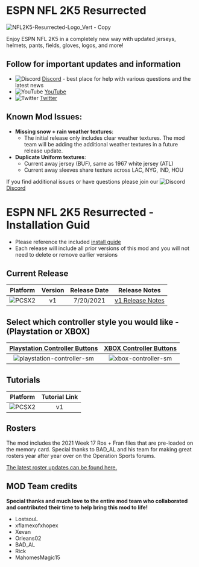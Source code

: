 # ESPN NFL 2K5 Resurrected
![NFL2K5-Resurrected-Logo_Vert - Copy](https://user-images.githubusercontent.com/69597675/125115163-f4c3a980-e0b8-11eb-8fd9-f85579922b0e.png)

Enjoy ESPN NFL 2K5 in a completely new way with updated jerseys, helmets, pants, fields, gloves, logos, and more!
## Follow for important updates and information
* ![Discord](https://user-images.githubusercontent.com/69597675/124640725-d1e88980-de5b-11eb-926d-ec5f55b19a62.png) [Discord](https://discord.gg/sBVXzYb) - best place for help with various questions and the latest news
* ![YouTube](https://user-images.githubusercontent.com/69597675/124641345-9b5f3e80-de5c-11eb-80e3-4dc5fabc4137.png) [YouTube](https://www.youtube.com/lostsoul63b)
* ![Twitter](https://user-images.githubusercontent.com/69597675/124641220-71a61780-de5c-11eb-8bd9-0c8c3ad46949.png) [Twitter](https://twitter.com/blostsou)
## Known Mod Issues:
* **Missing snow + rain weather textures**:
  * The initial release only includes clear weather textures. The mod team will be adding the additional weather textures in a future release update.
* **Duplicate Uniform textures**: 
  * Current away jersey (BUF), same as 1967 white jersey (ATL) 
  * Current away sleeves share texture across LAC, NYG, IND, HOU

If you find additional issues or have questions please join our ![Discord](https://user-images.githubusercontent.com/69597675/124640725-d1e88980-de5b-11eb-926d-ec5f55b19a62.png) [Discord](https://discord.gg/sBVXzYb)
# ESPN NFL 2K5 Resurrected - Installation Guid
* Please reference the included [install guide](https://github.com/lostsoul63b/NFL2K5-Resurrected/blob/main/PCSX2/notes/Getting_started_with_2K5_Resurrected.pdf)
* Each release will include all prior versions of this mod and you will not need to delete or remove earlier versions

## Current Release
| Platform | Version | Release Date  | Release Notes |
| :-------------: | :-------------: | :-------------: | ------------- |
| ![PCSX2](https://user-images.githubusercontent.com/69597675/124647169-9baf0800-de63-11eb-974c-a7a4b2aecc1d.png) | v1  | 7/20/2021  | [v1 Release Notes](https://github.com/lostsoul63b/NFL2K5-Resurrected/blob/main/PCSX2/notes/v1-release-notes.md)  |

## Select which controller style you would like - (Playstation or XBOX)
| [Playstation Controller Buttons](https://github.com/lostsoul63b/NFL2K5-Resurrected/blob/main/PCSX2/ps3-buttons.md) | [XBOX Controller Buttons](https://github.com/lostsoul63b/NFL2K5-Resurrected/blob/main/PCSX2/xbox-buttons.md) |
| :-------------: | :-------------: |
| ![playstation-controller-sm](https://user-images.githubusercontent.com/69597675/125663176-2fb58e24-e8ca-4290-b091-3e2320bd9f85.png) | ![xbox-controller-sm](https://user-images.githubusercontent.com/69597675/125664040-e1518bc4-b977-473d-bd62-bdae9bfc8104.png) |

## Tutorials
| Platform | Tutorial Link |
| :-------------: | :-------------: |
| ![PCSX2](https://user-images.githubusercontent.com/69597675/124647169-9baf0800-de63-11eb-974c-a7a4b2aecc1d.png) | v1  |

## Rosters
The mod includes the 2021 Week 17 Ros + Fran files that are pre-loaded on the memory card. Special thanks to BAD_AL and his team for making great rosters year after year over on the Operation Sports forums.

[The latest roster updates can be found here.](https://forums.operationsports.com/forums/espn-nfl-2k5-rosters/)

## MOD Team credits
**Special thanks and much love to the entire mod team who collaborated and contributed their time to help bring this mod to life!**
* LostsouL
* xflamexofxhopex
* Xevan
* Orleans02
* BAD_AL
* Rick
* MahomesMagic15
